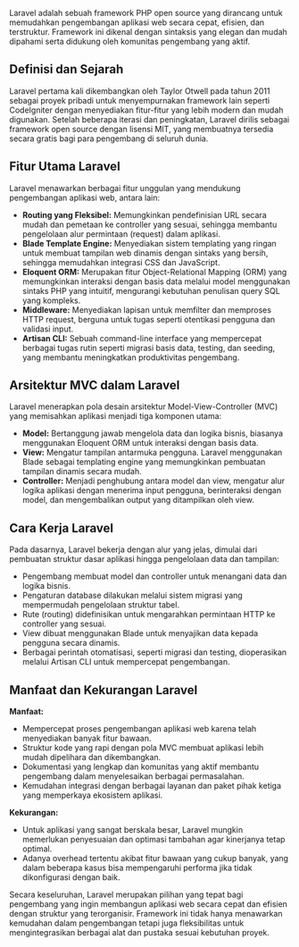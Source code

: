 Laravel adalah sebuah framework PHP open source yang dirancang untuk memudahkan pengembangan aplikasi web secara cepat, efisien, dan terstruktur. Framework ini dikenal dengan sintaksis yang elegan dan mudah dipahami serta didukung oleh komunitas pengembang yang aktif.

## Definisi dan Sejarah

Laravel pertama kali dikembangkan oleh Taylor Otwell pada tahun 2011 sebagai proyek pribadi untuk menyempurnakan framework lain seperti CodeIgniter dengan menyediakan fitur-fitur yang lebih modern dan mudah digunakan. Setelah beberapa iterasi dan peningkatan, Laravel dirilis sebagai framework open source dengan lisensi MIT, yang membuatnya tersedia secara gratis bagi para pengembang di seluruh dunia.

## Fitur Utama Laravel

Laravel menawarkan berbagai fitur unggulan yang mendukung pengembangan aplikasi web, antara lain:

- **Routing yang Fleksibel:** Memungkinkan pendefinisian URL secara mudah dan pemetaan ke controller yang sesuai, sehingga membantu pengelolaan alur permintaan (request) dalam aplikasi.
- **Blade Template Engine:** Menyediakan sistem templating yang ringan untuk membuat tampilan web dinamis dengan sintaks yang bersih, sehingga memudahkan integrasi CSS dan JavaScript.
- **Eloquent ORM:** Merupakan fitur Object-Relational Mapping (ORM) yang memungkinkan interaksi dengan basis data melalui model menggunakan sintaks PHP yang intuitif, mengurangi kebutuhan penulisan query SQL yang kompleks.
- **Middleware:** Menyediakan lapisan untuk memfilter dan memproses HTTP request, berguna untuk tugas seperti otentikasi pengguna dan validasi input.
- **Artisan CLI:** Sebuah command-line interface yang mempercepat berbagai tugas rutin seperti migrasi basis data, testing, dan seeding, yang membantu meningkatkan produktivitas pengembang.


## Arsitektur MVC dalam Laravel

Laravel menerapkan pola desain arsitektur Model-View-Controller (MVC) yang memisahkan aplikasi menjadi tiga komponen utama:

- **Model:** Bertanggung jawab mengelola data dan logika bisnis, biasanya menggunakan Eloquent ORM untuk interaksi dengan basis data.
- **View:** Mengatur tampilan antarmuka pengguna. Laravel menggunakan Blade sebagai templating engine yang memungkinkan pembuatan tampilan dinamis secara mudah.
- **Controller:** Menjadi penghubung antara model dan view, mengatur alur logika aplikasi dengan menerima input pengguna, berinteraksi dengan model, dan mengembalikan output yang ditampilkan oleh view.


## Cara Kerja Laravel

Pada dasarnya, Laravel bekerja dengan alur yang jelas, dimulai dari pembuatan struktur dasar aplikasi hingga pengelolaan data dan tampilan:

- Pengembang membuat model dan controller untuk menangani data dan logika bisnis.
- Pengaturan database dilakukan melalui sistem migrasi yang mempermudah pengelolaan struktur tabel.
- Rute (routing) didefinisikan untuk mengarahkan permintaan HTTP ke controller yang sesuai.
- View dibuat menggunakan Blade untuk menyajikan data kepada pengguna secara dinamis.
- Berbagai perintah otomatisasi, seperti migrasi dan testing, dioperasikan melalui Artisan CLI untuk mempercepat pengembangan.


## Manfaat dan Kekurangan Laravel

**Manfaat:**

- Mempercepat proses pengembangan aplikasi web karena telah menyediakan banyak fitur bawaan.
- Struktur kode yang rapi dengan pola MVC membuat aplikasi lebih mudah dipelihara dan dikembangkan.
- Dokumentasi yang lengkap dan komunitas yang aktif membantu pengembang dalam menyelesaikan berbagai permasalahan.
- Kemudahan integrasi dengan berbagai layanan dan paket pihak ketiga yang memperkaya ekosistem aplikasi.

**Kekurangan:**

- Untuk aplikasi yang sangat berskala besar, Laravel mungkin memerlukan penyesuaian dan optimasi tambahan agar kinerjanya tetap optimal.
- Adanya overhead tertentu akibat fitur bawaan yang cukup banyak, yang dalam beberapa kasus bisa mempengaruhi performa jika tidak dikonfigurasi dengan baik.

Secara keseluruhan, Laravel merupakan pilihan yang tepat bagi pengembang yang ingin membangun aplikasi web secara cepat dan efisien dengan struktur yang terorganisir. Framework ini tidak hanya menawarkan kemudahan dalam pengembangan tetapi juga fleksibilitas untuk mengintegrasikan berbagai alat dan pustaka sesuai kebutuhan proyek.